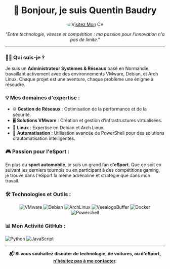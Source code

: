 <h1 align="center">👋 Bonjour, je suis Quentin Baudry</h1>

<div align="center">
  <a href="https://baudry.cc">
    <img src="https://via.placeholder.com/150.png?text=Visitez+Mon+CV" alt="Visitez Mon CV" style="border-radius:50%"/>
  </a>
</div>

<p align="center"><i>"Entre technologie, vitesse et compétition : ma passion pour l'innovation n'a pas de limite."</i></p>

---

### 👨‍💻 Qui suis-je ?

Je suis un **Administrateur Systèmes & Réseaux** basé en Normandie, travaillant activement avec des environnements VMware, Debian, et Arch Linux. Chaque projet est une aventure, chaque problème une énigme à résoudre.

### 💡 Mes domaines d'expertise :

- 🌐 **Gestion de Réseaux** : Optimisation de la performance et de la sécurité.
- 🖥️ **Solutions VMware** : Création et gestion d'infrastructures virtualisées.
- 🐧 **Linux** : Expertise en Debian et Arch Linux.
- 🚀 **Automatisation** : Utilisation avancée de PowerShell pour des solutions d'automatisation intelligentes.

### 🎮 Passion pour l'eSport :

En plus du **sport automobile**, je suis un grand fan d'**eSport**. Que ce soit en suivant les derniers tournois ou en participant à des compétitions gaming, je trouve dans l'eSport la même adrénaline et stratégie que dans mon travail.

### 🛠️ Technologies et Outils :

<p align="center">
  <img src="https://img.shields.io/badge/VMware-607078.svg?&style=for-the-badge&logo=vmware&logoColor=white" alt="VMware" />
  <img src="https://img.shields.io/badge/Debian-A81D33.svg?&style=for-the-badge&logo=debian&logoColor=white" alt="Debian" />
  <img src="https://img.shields.io/badge/ArchLinux-1793D1.svg?&style=for-the-badge&logo=archlinux&logoColor=white" alt="ArchLinux" />
  <img src="https://img.shields.io/badge/Veeam-00B336.svg?&style=for-the-badge&logo=veeam&logoColor=white" alt="VeealogoBuffer" />
  <img src="https://img.shields.io/badge/Docker-2496ED.svg?&style=for-the-badge&logo=docker&logoColor=white" alt="Docker" />
  <img src="https://img.shields.io/badge/Powershell-5391FE.svg?&style=for-the-badge&logo=powershell&logoBuffer=white" alt="Powershell" />
</p>

### 📊 Mon Activité GitHub :

![Python](https://img.shields.io/badge/-Python-3776AB?style=flat-square&logo=python&logoColor=white)
![JavaScript](https://img.shields.io/badge/-JavaScript-F7DF1E?style=flat-square&logo=javascript&logoColor=black)

---

<p align="center">
  <b>📬 Si vous souhaitez discuter de technologie, de voitures, ou d'eSport, <a href="mailto:contact.quentin@baudry.cc">n'hésitez pas à me contacter</a>.</b>
</p>
